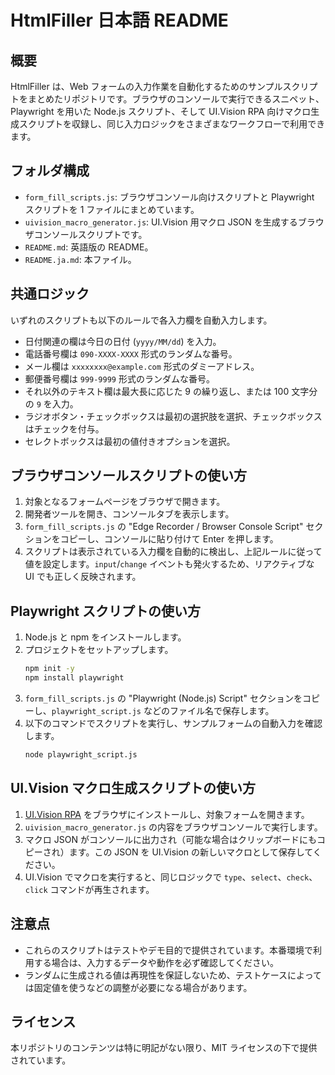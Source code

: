 # HtmlFiller 日本語 README

## 概要
HtmlFiller は、Web フォームの入力作業を自動化するためのサンプルスクリプトをまとめたリポジトリです。ブラウザのコンソールで実行できるスニペット、Playwright を用いた Node.js スクリプト、そして UI.Vision RPA 向けマクロ生成スクリプトを収録し、同じ入力ロジックをさまざまなワークフローで利用できます。

## フォルダ構成
- `form_fill_scripts.js`: ブラウザコンソール向けスクリプトと Playwright スクリプトを 1 ファイルにまとめています。
- `uivision_macro_generator.js`: UI.Vision 用マクロ JSON を生成するブラウザコンソールスクリプトです。
- `README.md`: 英語版の README。
- `README.ja.md`: 本ファイル。

## 共通ロジック
いずれのスクリプトも以下のルールで各入力欄を自動入力します。
- 日付関連の欄は今日の日付 (`yyyy/MM/dd`) を入力。
- 電話番号欄は `090-XXXX-XXXX` 形式のランダムな番号。
- メール欄は `xxxxxxxx@example.com` 形式のダミーアドレス。
- 郵便番号欄は `999-9999` 形式のランダムな番号。
- それ以外のテキスト欄は最大長に応じた 9 の繰り返し、または 100 文字分の `9` を入力。
- ラジオボタン・チェックボックスは最初の選択肢を選択、チェックボックスはチェックを付与。
- セレクトボックスは最初の値付きオプションを選択。

## ブラウザコンソールスクリプトの使い方
1. 対象となるフォームページをブラウザで開きます。
2. 開発者ツールを開き、コンソールタブを表示します。
3. `form_fill_scripts.js` の "Edge Recorder / Browser Console Script" セクションをコピーし、コンソールに貼り付けて Enter を押します。
4. スクリプトは表示されている入力欄を自動的に検出し、上記ルールに従って値を設定します。`input`/`change` イベントも発火するため、リアクティブな UI でも正しく反映されます。

## Playwright スクリプトの使い方
1. Node.js と npm をインストールします。
2. プロジェクトをセットアップします。
   ```bash
   npm init -y
   npm install playwright
   ```
3. `form_fill_scripts.js` の "Playwright (Node.js) Script" セクションをコピーし、`playwright_script.js` などのファイル名で保存します。
4. 以下のコマンドでスクリプトを実行し、サンプルフォームの自動入力を確認します。
   ```bash
   node playwright_script.js
   ```

## UI.Vision マクロ生成スクリプトの使い方
1. [UI.Vision RPA](https://ui.vision/) をブラウザにインストールし、対象フォームを開きます。
2. `uivision_macro_generator.js` の内容をブラウザコンソールで実行します。
3. マクロ JSON がコンソールに出力され（可能な場合はクリップボードにもコピーされ）ます。この JSON を UI.Vision の新しいマクロとして保存してください。
4. UI.Vision でマクロを実行すると、同じロジックで `type`、`select`、`check`、`click` コマンドが再生されます。

## 注意点
- これらのスクリプトはテストやデモ目的で提供されています。本番環境で利用する場合は、入力するデータや動作を必ず確認してください。
- ランダムに生成される値は再現性を保証しないため、テストケースによっては固定値を使うなどの調整が必要になる場合があります。

## ライセンス
本リポジトリのコンテンツは特に明記がない限り、MIT ライセンスの下で提供されています。
